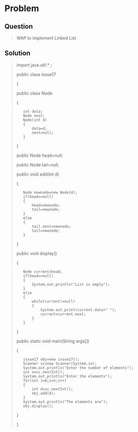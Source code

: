 # Problem

## Question
>WAP to implement Linked List

## Solution
>import java.util.* ;
>
>public class issue17
>
>{
>
>    public class Node
>    
>    {
>    
>        int data;
>        Node next;
>        Node(int d)
>        {
>            data=d;
>            next=null;
>        }
>        
>    }
>    
>    public Node head=null;
>    
>    public Node tail=null;
>    
>    public void add(int d)
>    
>    {
>    
>        Node newnode=new Node(d);
>        if(head==null)
>        {
>            head=newnode;
>            tail=newnode;
>        }
>        else
>        {
>            tail.next=newnode;
>            tail=newnode;
>        }
>        
>    }
>    
>    public void display()
>    
>    {
>    
>        Node current=head;
>        if(head==null)
>        {
>            System.out.println("List is empty");
>        }
>        else
>        {
>            while(current!=null)
>            {
>                System.out.print(current.data+" ");
>                current=current.next;
>            }
>        }
>        
>    }
>
>    public static void main(String args[])
>    
>    {
>    
>        issue17 obj=new issue17();
>        Scanner sc=new Scanner(System.in);
>        System.out.println("Enter the number of elements");
>        int n=sc.nextInt();
>        System.out.println("Enter the elements");
>        for(int i=0;i<n;i++)
>        {
>            int d=sc.nextInt();
>            obj.add(d);
>        }
>        System.out.println("The elements are");
>        obj.display();
>        
>    }
>    
>}
